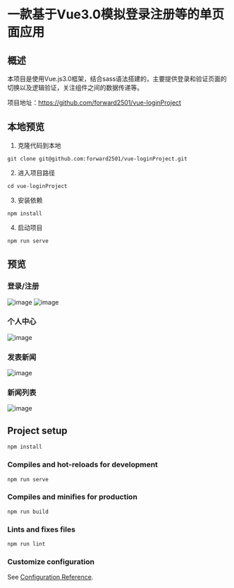 # 一款基于Vue3.0模拟登录注册等的单页面应用

## 概述

本项目是使用Vue.js3.0框架，结合sass语法搭建的，主要提供登录和验证页面的切换以及逻辑验证，关注组件之间的数据传递等。

项目地址：https://github.com/forward2501/vue-loginProject

## 本地预览

1. 克隆代码到本地

`git clone git@github.com:forward2501/vue-loginProject.git`

2. 进入项目路径

`cd vue-loginProject`

3. 安装依赖

`npm install`

4. 启动项目

`npm run serve`

## 预览

### 登录/注册

![image](https://user-images.githubusercontent.com/52432577/156955038-0fb6c073-9686-4ae0-bb2c-ee37f0f65cec.png)
![image](https://user-images.githubusercontent.com/52432577/156954941-f819bb60-3f4e-47ec-a3ae-1510eca50368.png)

### 个人中心

![image](https://user-images.githubusercontent.com/52432577/156955208-0619a8ce-c23d-4b31-b429-2ac35f46c178.png)

### 发表新闻

![image](https://user-images.githubusercontent.com/52432577/156955294-28fcfc78-ba19-4518-84da-2b5b934746c8.png)

### 新闻列表

![image](https://user-images.githubusercontent.com/52432577/156955447-dfedebaa-e46f-453e-a5f5-eaf659d93e10.png)

## Project setup
```
npm install
```

### Compiles and hot-reloads for development
```
npm run serve
```

### Compiles and minifies for production
```
npm run build
```

### Lints and fixes files
```
npm run lint
```

### Customize configuration
See [Configuration Reference](https://cli.vuejs.org/config/).
